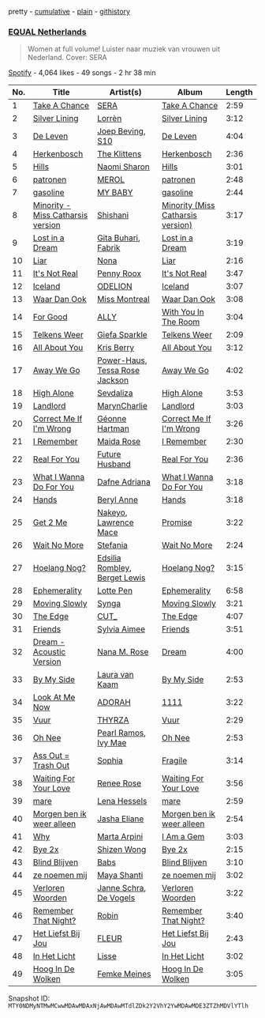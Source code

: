 pretty - [cumulative](/playlists/cumulative/37i9dQZF1DXaXn0hGbmLLg.md) - [plain](/playlists/plain/37i9dQZF1DXaXn0hGbmLLg) - [githistory](https://github.githistory.xyz/mackorone/spotify-playlist-archive/blob/main/playlists/plain/37i9dQZF1DXaXn0hGbmLLg)

### [EQUAL Netherlands](https://open.spotify.com/playlist/37i9dQZF1DXaXn0hGbmLLg)

> Women at full volume! Luister naar muziek van vrouwen uit Nederland\. Cover: SERA

[Spotify](https://open.spotify.com/user/spotify) - 4,064 likes - 49 songs - 2 hr 38 min

| No. | Title | Artist(s) | Album | Length |
|---|---|---|---|---|
| 1 | [Take A Chance](https://open.spotify.com/track/46d67vPhehiB0xlvfa7zn7) | [SERA](https://open.spotify.com/artist/3Anj5rCWtYTgRvV7pdq6GE) | [Take A Chance](https://open.spotify.com/album/1RQS929sWdYKcsNMTuKjiQ) | 2:59 |
| 2 | [Silver Lining](https://open.spotify.com/track/2lNiHTqGXMDqL1fYtzJJo8) | [Lorrèn](https://open.spotify.com/artist/6VL1YDd4vftDH5vkCbufxG) | [Silver Lining](https://open.spotify.com/album/2D9q3w8AhX70qOdnfUNHAG) | 3:12 |
| 3 | [De Leven](https://open.spotify.com/track/1RA3cTcU9xGnT5GNi6y7dO) | [Joep Beving](https://open.spotify.com/artist/2VKfXEWzhUi9siHBDTI02Y), [S10](https://open.spotify.com/artist/1zT9SWCzN45r7oVhy0VYLK) | [De Leven](https://open.spotify.com/album/2d0wssa9SabKowuZXc0gKn) | 4:04 |
| 4 | [Herkenbosch](https://open.spotify.com/track/5jmXGB5ZUROrg6wGpeeqcR) | [The Klittens](https://open.spotify.com/artist/1x52exMIN31XbiEfsG2kM2) | [Herkenbosch](https://open.spotify.com/album/1DWuQDlc3Z9R7YZSrtoRFU) | 2:36 |
| 5 | [Hills](https://open.spotify.com/track/2PCdovP3wSlSS73NOtopJI) | [Naomi Sharon](https://open.spotify.com/artist/27WVFBOddxovimxMmBN4fb) | [Hills](https://open.spotify.com/album/6vbnNu3cvLpiYLNxDnQYi0) | 3:01 |
| 6 | [patronen](https://open.spotify.com/track/1D9EodzjJWT9R7MLocomHo) | [MEROL](https://open.spotify.com/artist/7J41Q5hdwuBgyVo7zGhPhO) | [patronen](https://open.spotify.com/album/1KQgCz8QandOSp7D9jz7VO) | 2:48 |
| 7 | [gasoline](https://open.spotify.com/track/4ppmYArWfXolvg8DLfj8sI) | [MY BABY](https://open.spotify.com/artist/0c103ZyWDycpfVxR0lNrjm) | [gasoline](https://open.spotify.com/album/1fGj6cZCDZK4qfTGngvC79) | 2:44 |
| 8 | [Minority \- Miss Catharsis version](https://open.spotify.com/track/7xanJa53u43rg1zSGXvFFG) | [Shishani](https://open.spotify.com/artist/255ZPAkvfPjmKwPj4mC48B) | [Minority \(Miss Catharsis version\)](https://open.spotify.com/album/1cQMzWDAIkD0RWIGHVMM0O) | 3:17 |
| 9 | [Lost in a Dream](https://open.spotify.com/track/1BMKskvvqRdE6HfGcj8XbG) | [Gita Buhari](https://open.spotify.com/artist/24BUyCLuFoyt6qsfespK0D), [Fabrik](https://open.spotify.com/artist/0Tf7on9sUYYHevISgz3phb) | [Lost in a Dream](https://open.spotify.com/album/7JAvvJn4k4F9eD2czSDQUp) | 3:19 |
| 10 | [Liar](https://open.spotify.com/track/4YpDq6rsh692wdM5OCtAE2) | [Nona](https://open.spotify.com/artist/5aGfasfrnULFuSZ3ElXkHb) | [Liar](https://open.spotify.com/album/2OtCg2Q7vftxfxDLD8anj2) | 2:16 |
| 11 | [It's Not Real](https://open.spotify.com/track/1yDyQEAD9Nk53JBbURtBiS) | [Penny Roox](https://open.spotify.com/artist/5DXArm1WRDZcLjxEAsEDdg) | [It's Not Real](https://open.spotify.com/album/7qHbmea064KZHqNOOduHJU) | 3:47 |
| 12 | [Iceland](https://open.spotify.com/track/7MjwL32txS7JmktNU0ARyL) | [ODELION](https://open.spotify.com/artist/4qF2Tb4wqXB3wrBqYk3Kfn) | [Iceland](https://open.spotify.com/album/6KWWLs3AurZbjwInnE2xWW) | 3:07 |
| 13 | [Waar Dan Ook](https://open.spotify.com/track/3VpHlezGLW8KDbpHtg7zuh) | [Miss Montreal](https://open.spotify.com/artist/06eTdzI1FA6c2cPQAeVHY2) | [Waar Dan Ook](https://open.spotify.com/album/31GtJC0qjlSJI2RePbIsdK) | 3:08 |
| 14 | [For Good](https://open.spotify.com/track/2yjaGTM6j1aOW3OXmEbvsy) | [ALLY](https://open.spotify.com/artist/5j43yWfooo7jnxBQqBgDIY) | [With You In The Room](https://open.spotify.com/album/2aN4RGXYEXSAtC92ePD7JD) | 3:04 |
| 15 | [Telkens Weer](https://open.spotify.com/track/7pBkRaZDKMBXLKzXI2R4mL) | [Giefa Sparkle](https://open.spotify.com/artist/3mqzTvW2KgKL0cVKtFMwyh) | [Telkens Weer](https://open.spotify.com/album/55emrgnDUZla0Y1bCR4nkj) | 2:09 |
| 16 | [All About You](https://open.spotify.com/track/39coUKRDAkKCTxxUaCQw0B) | [Kris Berry](https://open.spotify.com/artist/0IIPgITtEO4JJfipw57KGv) | [All About You](https://open.spotify.com/album/40flEh2siEeuPpRCuTL3lT) | 3:12 |
| 17 | [Away We Go](https://open.spotify.com/track/60lUvSwBM598HuwrTknI7V) | [Power\-Haus](https://open.spotify.com/artist/1s71OiuXqJ8Catad9h0dlq), [Tessa Rose Jackson](https://open.spotify.com/artist/1GkgfQAfu2FBxcmwKAOOiJ) | [Away We Go](https://open.spotify.com/album/1Av0lJZql3DA2N1qjyhdCJ) | 4:02 |
| 18 | [High Alone](https://open.spotify.com/track/3F2oDw99SMB0c0zIIWMIpd) | [Sevdaliza](https://open.spotify.com/artist/5MraexJKZDrQYzS98kNwie) | [High Alone](https://open.spotify.com/album/4BQ1TJuCDSaS0XNOBs7aBF) | 3:53 |
| 19 | [Landlord](https://open.spotify.com/track/1MhEfZsIf0EkK194llWcI4) | [MarynCharlie](https://open.spotify.com/artist/71JkqGrg5nuc5sIVCCTjvL) | [Landlord](https://open.spotify.com/album/4dXeWZaZ5apt5HQwGV2Ai1) | 3:03 |
| 20 | [Correct Me If I'm Wrong](https://open.spotify.com/track/3ve82BOHCZr40vEPa1vGUU) | [Géonne Hartman](https://open.spotify.com/artist/4DxQTlVe6YC4kzlrPxXXon) | [Correct Me If I'm Wrong](https://open.spotify.com/album/1pFaO1ohRatcUidOKryU2d) | 3:26 |
| 21 | [I Remember](https://open.spotify.com/track/77E7369T6Dz75z92bTvb6k) | [Maida Rose](https://open.spotify.com/artist/1XNEYqJZDKq9lEqe61sF1k) | [I Remember](https://open.spotify.com/album/2NURpYBk7bGMQCGrOEOpmJ) | 2:30 |
| 22 | [Real For You](https://open.spotify.com/track/5U1y8cnetGE97LU3VIv0w6) | [Future Husband](https://open.spotify.com/artist/7IkZTuasXLNz2HCezR6KuI) | [Real For You](https://open.spotify.com/album/1JqNFr513U16gsrcNldheQ) | 2:36 |
| 23 | [What I Wanna Do For You](https://open.spotify.com/track/0mXA4q980RXibU1rFt12gJ) | [Dafne Adriana](https://open.spotify.com/artist/6Z17xrBvY4Pibjyc98TclQ) | [What I Wanna Do For You](https://open.spotify.com/album/3pq2xJeO6TdseriGy3o86x) | 3:18 |
| 24 | [Hands](https://open.spotify.com/track/4zZH44VQzv3rVx1Kz4sJPb) | [Beryl Anne](https://open.spotify.com/artist/1ztWov8gH1mozsRqKJJQCC) | [Hands](https://open.spotify.com/album/0YMmghhb9n5m1P5zqnEgW4) | 3:18 |
| 25 | [Get 2 Me](https://open.spotify.com/track/0JbBNUoIFLOxugFM4VEFvp) | [Nakeyo](https://open.spotify.com/artist/4LV0wxYWrzqjNntWbTIqv2), [Lawrence Mace](https://open.spotify.com/artist/7rxG0r3fsRJMjgxp7PyKpI) | [Promise](https://open.spotify.com/album/5HIIKByKVkjrqkByXxRkpT) | 3:22 |
| 26 | [Wait No More](https://open.spotify.com/track/2RL7cyEnYih7ijPyFKrvOu) | [Stefania](https://open.spotify.com/artist/0HZUhj5PZHzHMWSI4s8rOQ) | [Wait No More](https://open.spotify.com/album/7jE8K2wH3tBBGSXJhfa5lb) | 2:24 |
| 27 | [Hoelang Nog?](https://open.spotify.com/track/0H0CGEJ9Ju9q3quzhEdnz7) | [Edsilia Rombley](https://open.spotify.com/artist/1gdEZYmSkbreRam9wU3upg), [Berget Lewis](https://open.spotify.com/artist/56EYDRc4IlffrNZyE5vtOx) | [Hoelang Nog?](https://open.spotify.com/album/1y6n7G9ECmxTfx461ayt4l) | 3:15 |
| 28 | [Ephemerality](https://open.spotify.com/track/6Dxhz4AKLGWyXOS3upgAI8) | [Lotte Pen](https://open.spotify.com/artist/09klzeoydwwlN5eyyQNNss) | [Ephemerality](https://open.spotify.com/album/67voh0Hg1Ba9dDxWdp8DWC) | 6:58 |
| 29 | [Moving Slowly](https://open.spotify.com/track/2dMGLT8ZuRYIsLCnHdrMYS) | [Synga](https://open.spotify.com/artist/1ceK58kt6VUiqWfYwQ15aU) | [Moving Slowly](https://open.spotify.com/album/19MWjmL4SpQAw0aMRtbKHk) | 3:21 |
| 30 | [The Edge](https://open.spotify.com/track/6qz0vy1Vmlk0CkcIZVfDe6) | [CUT\_](https://open.spotify.com/artist/7HPVAGjCVDzP7xcNrkwgxL) | [The Edge](https://open.spotify.com/album/4xBRWqgv6LwgOO15guGN5Z) | 4:07 |
| 31 | [Friends](https://open.spotify.com/track/5IHJbcaNA7Vaol0Eyb2z8g) | [Sylvia Aimee](https://open.spotify.com/artist/1RDuJ4WLsdSCAuft8dwt5P) | [Friends](https://open.spotify.com/album/3MDoJKMcLzaLLEuvScTdvf) | 3:51 |
| 32 | [Dream \- Acoustic Version](https://open.spotify.com/track/2zgtEMHsIoEcoij2OfHnC2) | [Nana M\. Rose](https://open.spotify.com/artist/11vVr1ilkEZxce5560jPmC) | [Dream](https://open.spotify.com/album/5ybp1B8cBmH07RnRdzhM2Z) | 4:00 |
| 33 | [By My Side](https://open.spotify.com/track/4o5tHS1nMLrBZD2WfUPMn8) | [Laura van Kaam](https://open.spotify.com/artist/4ywz66EHjNFUszU6lXLsXe) | [By My Side](https://open.spotify.com/album/6bqpDp9MHIzsa9wx0DTKZT) | 2:53 |
| 34 | [Look At Me Now](https://open.spotify.com/track/1f5KUeZXKD7QhGjmSAyMXB) | [ADORAH](https://open.spotify.com/artist/5ftK3lzR9iapCysM5XBCj2) | [1111](https://open.spotify.com/album/63cPk0bAy1yVDtUUIxNG10) | 3:22 |
| 35 | [Vuur](https://open.spotify.com/track/0QnKoH31sPX8ieodcGMHI3) | [THYRZA](https://open.spotify.com/artist/6Y0fFuFrEgAyOD2eIMwUX5) | [Vuur](https://open.spotify.com/album/5D98G4xOeG5tG7cznmZqP7) | 2:29 |
| 36 | [Oh Nee](https://open.spotify.com/track/0up2RKLVEgsgfXe1QVNCfj) | [Pearl Ramos](https://open.spotify.com/artist/4L8v7LCc2BtljMWBEvSgCh), [Ivy Mae](https://open.spotify.com/artist/6IpDgrFpO3OcEBQ1WGeJg4) | [Oh Nee](https://open.spotify.com/album/3GPQR4j67eKOm44h4K1gdP) | 2:53 |
| 37 | [Ass Out = Trash Out](https://open.spotify.com/track/0U9vYxFhCxEHLaIkDRB4OP) | [Sophia](https://open.spotify.com/artist/41faFcJ3vEYQxlztlOs8Le) | [Fragile](https://open.spotify.com/album/26lqshZHZO9RmtnJzoB7Yt) | 3:14 |
| 38 | [Waiting For Your Love](https://open.spotify.com/track/71D5nE7b3VyHQyES6Ym7pm) | [Renee Rose](https://open.spotify.com/artist/6DjAfOheehIKX6VdcJpLDI) | [Waiting For Your Love](https://open.spotify.com/album/1bSW5GMtnrcs3HlThSKU0Q) | 3:56 |
| 39 | [mare](https://open.spotify.com/track/5ftTh7OIFR1OBgYle9RohU) | [Lena Hessels](https://open.spotify.com/artist/6YBkOQlHylyrItGxWofF64) | [mare](https://open.spotify.com/album/14Rrcxhpfick9HTJphIa87) | 2:59 |
| 40 | [Morgen ben ik weer alleen](https://open.spotify.com/track/0H59KgDxX1xWnMTCSfZx6x) | [Jasha Eliane](https://open.spotify.com/artist/6aY6UyadP2c9dOcc8kIkRU) | [Morgen ben ik weer alleen](https://open.spotify.com/album/1NIV7Enie0rqpD68zogroP) | 2:54 |
| 41 | [Why](https://open.spotify.com/track/4sLlnTf6fOUZhYTVwwdeCp) | [Marta Arpini](https://open.spotify.com/artist/1g5EUXyT6FupMoKyy6Q1M8) | [I Am a Gem](https://open.spotify.com/album/66h8CrNKjoe38zeY6BsVcX) | 3:03 |
| 42 | [Bye 2x](https://open.spotify.com/track/6wNbdUlksAhcYD1OyirUnB) | [Shizen Wong](https://open.spotify.com/artist/7Adj3fUQoSbfQrKhp4ESpZ) | [Bye 2x](https://open.spotify.com/album/1ySsZiYR6mY5xVry3M9sVN) | 2:15 |
| 43 | [Blind Blijven](https://open.spotify.com/track/7ITTQcMpJF3Tbg9XE0fykU) | [Babs](https://open.spotify.com/artist/1zTF9Ith8PS6mUyvDA4i2M) | [Blind Blijven](https://open.spotify.com/album/5X7KRCBBmInKbikmuVFGPJ) | 3:10 |
| 44 | [ze noemen mij](https://open.spotify.com/track/4g9TQO1ZTTYbk0EbnTVTNv) | [Maya Shanti](https://open.spotify.com/artist/5AbFun8ItgssbcfrKqCeWn) | [ze noemen mij](https://open.spotify.com/album/1FxZN798PT6Ks2YO8mamWN) | 3:02 |
| 45 | [Verloren Woorden](https://open.spotify.com/track/6jMSpITo7kwzqoyjqKJDZJ) | [Janne Schra](https://open.spotify.com/artist/7IGk0iXhaPjqvQF4Zi2R2K), [De Vogels](https://open.spotify.com/artist/7ll2WaPLHfSc56KEdPRlZc) | [Verloren Woorden](https://open.spotify.com/album/6tVReUPbfeSn7sIRiUKf6g) | 3:22 |
| 46 | [Remember That Night?](https://open.spotify.com/track/4KxgrtneEkY6Iukyu4QwKr) | [Robin](https://open.spotify.com/artist/6CJ2FX8NARa7a5vtJVp4VN) | [Remember That Night?](https://open.spotify.com/album/6YvJjCNPXkYoD3Pgz9BNnB) | 3:40 |
| 47 | [Het Liefst Bij Jou](https://open.spotify.com/track/1e9npuYfHRhpQII35GbasR) | [FLEUR](https://open.spotify.com/artist/5jE7YqOC3yRqDh0QsOmTV0) | [Het Liefst Bij Jou](https://open.spotify.com/album/6mBuEVUIoqNNQDebDsI4HQ) | 2:43 |
| 48 | [In Het Licht](https://open.spotify.com/track/1wViXuzavZ3Fv9uBXwPRmH) | [Lisse](https://open.spotify.com/artist/5Y0y6Pv643CVmGtM8Usde9) | [In Het Licht](https://open.spotify.com/album/6YSaahwpkEnL2fsyYxzn2W) | 3:02 |
| 49 | [Hoog In De Wolken](https://open.spotify.com/track/5NbK6uk3xBPmbtX6pHaMJn) | [Femke Meines](https://open.spotify.com/artist/008zrqBEErn7XcCzTxwNoV) | [Hoog In De Wolken](https://open.spotify.com/album/6BLjceGRVQVo4JFYNHvW4u) | 3:05 |

Snapshot ID: `MTY0NDMyNTMwMCwwMDAwMDAxNjAwMDAwMTdlZDk2Y2VhY2YwMDAwMDE3ZTZhMDVlYTlh`